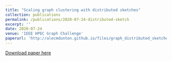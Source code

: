 ```yaml
---
title: "Scaling graph clustering with distributed sketches"
collection: publications
permalink: /publications/2020-07-24-distributed-sketch
excerpt: ''
date: 2020-07-24
venue: 'IEEE HPEC Graph Challenge'
paperurl: 'http://alecmdunton.github.io/files/graph_distributed_sketches.pdf'
---
```



[Download paper here](http://alecmdunton.github.io/files/graph_distributed_sketches.pdf)

